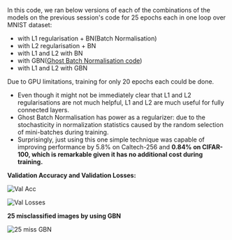 In this code, we ran below versions of each of the combinations of the models on the previous session's code for 25 epochs each in one loop over MNIST dataset:

* with L1 regularisation + BN(Batch Normalisation)
* with L2 regularisation + BN
* with L1 and L2 with BN
* with GBN([Ghost Batch Normalisation code](https://github.com/apple/ml-cifar-10-faster/blob/master/utils.py))
* with L1 and L2 with GBN

Due to GPU limitations, training for only 20 epochs each could be done.

* Even though it might not be immediately clear that L1 and L2 regularisations are not much helpful, L1 and L2 are much useful for fully connected layers.
* Ghost Batch Normalisation has power as a regularizer: due to
the stochasticity in normalization statistics caused by the random selection of mini-batches during
training.
* Surprisingly, just using this one simple technique was capable
of improving performance by 5.8% on Caltech-256 and **0.84% on CIFAR-100, which is remarkable
given it has no additional cost during training.**

**Validation Accuracy and Validation Losses:**

![Val Acc]()

![Val Losses]()

**25 misclassified images by using GBN**

![25 miss GBN]()
